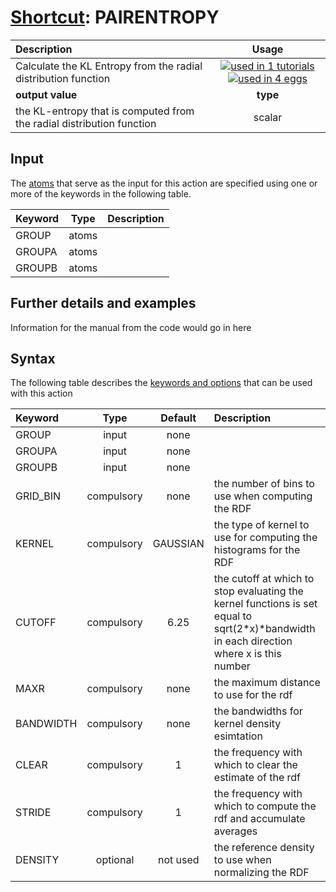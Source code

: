 # [Shortcut](shortcuts.md): PAIRENTROPY

| Description    | Usage |
|:--------|:--------:|
| Calculate the KL Entropy from the radial distribution function | [![used in 1 tutorials](https://img.shields.io/badge/tutorials-1-green.svg)](https://www.plumed-tutorials.org/browse.html?search=PAIRENTROPY)[![used in 4 eggs](https://img.shields.io/badge/nest-4-green.svg)](https://www.plumed-nest.org/browse.html?search=PAIRENTROPY)|
 | **output value** | **type** |
| the KL-entropy that is computed from the radial distribution function | scalar |

## Input

The [atoms](specifying_atoms.html) that serve as the input for this action are specified using one or more of the keywords in the following table.

| Keyword |  Type | Description |
|:--------|:------:|:-----------|
| GROUP | atoms |  |
| GROUPA | atoms |  |
| GROUPB | atoms |  |


## Further details and examples 
Information for the manual from the code would go in here 
## Syntax 
The following table describes the [keywords and options](parsing.md) that can be used with this action 

| Keyword | Type | Default | Description |
|:-------|:----:|:-------:|:-----------|
| GROUP | input | none |  |
| GROUPA | input | none |  |
| GROUPB | input | none |  |
| GRID_BIN | compulsory | none | the number of bins to use when computing the RDF |
| KERNEL | compulsory | GAUSSIAN |  the type of kernel to use for computing the histograms for the RDF |
| CUTOFF | compulsory | 6.25 |  the cutoff at which to stop evaluating the kernel functions is set equal to sqrt(2*x)*bandwidth in each direction where x is this number |
| MAXR | compulsory | none | the maximum distance to use for the rdf |
| BANDWIDTH | compulsory | none | the bandwidths for kernel density esimtation |
| CLEAR | compulsory | 1 |  the frequency with which to clear the estimate of the rdf |
| STRIDE | compulsory | 1 |  the frequency with which to compute the rdf and accumulate averages |
| DENSITY | optional | not used | the reference density to use when normalizing the RDF |
